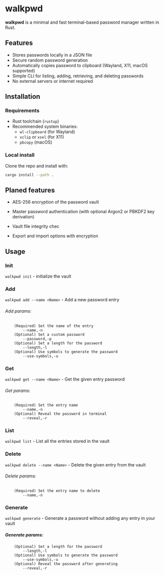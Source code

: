 # walkpwd

**walkpwd** is a minimal and fast terminal-based password manager written in Rust.

## Features

- Stores passwords locally in a JSON file
- Secure random password generation
- Automatically copies password to clipboard (Wayland, X11, macOS supported)
- Simple CLI for listing, adding, retrieving, and deleting passwords
- No external servers or internet required

## Installation

### Requirements

- Rust toolchain (`rustup`)
- Recommended system binaries:
  - `wl-clipboard` (for Wayland)
  - `xclip` or `xsel` (for X11)
  - `pbcopy` (macOS)

### Local install

Clone the repo and install with:

```bash
cargo install --path .
```
## Planed features
- AES-256 encryption of the password vault

- Master password authentication (with optional Argon2 or PBKDF2 key derivation)

- Vault file integrity chec

- Export and import options with encryption


## Usage

### Init
`walkpwd init` - initialize the vault

### Add
`walkpwd add --name <Name>` - Add a new password entry

###### Add params:
```
    (Required) Set the name of the entry
        --name,-n
    (Optional) Set a custom password
        --password,-p
    (Optional) Set a length for the password
        --length,-l
    (Optional) Use symbols to generate the password
        --use-symbols,-u
```

### Get
`walkpwd get --name <Name>` - Get the given entry password

###### Get params:
```
    (Required) Set the entry name
        --name,-n
    (Optional) Reveal the password in terminal
        --reveal,-r
```
### List
`walkpwd list` - List all the entries stored in the vault

### Delete
`walkpwd delete --name <Name>` - Delete the given entry from the vault

###### Delete params:
```
    (Required) Set the entry name to delete
        --name,-n
```
### Generate
`walkpwd generate` - Generate a password without adding any entry in your vault

##### Generate params:
```
    (Optional) Set a length for the password
        --length,-l
    (Optional) Use symbols to generate the password
        --use-symbols,-u
    (Optional) Reveal the password after generating
        --reveal,-r
```

